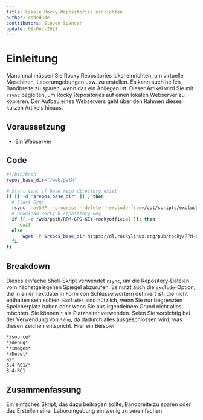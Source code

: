 ```yaml
---
title: Lokale Rocky-Repositories einrichten
author: codedude
contributors: Steven Spencer
update: 09-Dec-2021
---
```


# Einleitung

Manchmal müssen Sie Rocky Repositories lokal einrichten, um virtuelle Maschinen, Laborumgebungen usw. zu erstellen. Es kann auch helfen, Bandbreite zu sparen, wenn das ein Anliegen ist.  Dieser Artikel wird Sie mit `rsync` begleiten, um Rocky Repositories auf einen lokalen Webserver zu kopieren.  Der Aufbau eines Webservers geht über den Rahmen dieses kurzen Artikels hinaus.

## Voraussetzung

* Ein Webserver

## Code

```bash
#!/bin/bash
repos_base_dir="/web/path"

# Start sync if base repo directory exist
if [[ -d "$repos_base_dir" ]] ; then
  # Start Sync
  rsync  -avSHP --progress --delete --exclude-from=/opt/scripts/excludes.txt rsync://ord.mirror.rackspace.com/rocky  "$repos_base_dir" --delete-excluded
  # Download Rocky 8 repository key
  if [[ -e /web/path/RPM-GPG-KEY-rockyofficial ]]; then
     exit
  else
      wget -P $repos_base_dir https://dl.rockylinux.org/pub/rocky/RPM-GPG-KEY-rockyofficial
  fi
fi
```

## Breakdown

Dieses einfache Shell-Skript verwendet `rsync`, um die Repository-Dateien vom nächstgelegenen Spiegel abzurufen.  Es nutzt auch die `exclude`-Option, die in einer Textdatei in Form von Schlüsselwörtern definiert ist, die nicht enthalten sein sollten.  `Excludes` sind nützlich, wenn Sie nur begrenzten Speicherplatz haben oder wenn Sie aus irgendeinem Grund nicht alles möchten.  Sie können `*` als Platzhalter verwenden.  Seien Sie vorsichtig bei der Verwendung von `*/ng`, da dadurch alles ausgeschlossen wird, was diesen Zeichen entspricht.  Hier ein Beispiel:

```bash
*/source*
*/debug*
*/images*
*/Devel*
8/*
8.4-RC1/*
8.4-RC1
```

## Zusammenfassung

Ein einfaches Skript, das dazu beitragen sollte, Bandbreite zu sparen oder das Erstellen einer Laborumgebung ein wenig zu vereinfachen.
